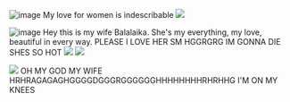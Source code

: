 ![image](https://64.media.tumblr.com/0e24d7a132da41b8b353496521a9adfe/366450f95065b5e7-69/s1280x1920/ce431a8759b6a2a78abbb86c1af3826079db530d.pnj)
My love for women is indescribable ![](https://64.media.tumblr.com/fc57e1fb1959c3bc9fcde2b247d5705b/a60c364c847652be-f9/s75x75_c1/d716625d117c95c00469a1827db96caf25952f34.gifv) 

![image](https://steamuserimages-a.akamaihd.net/ugc/219941464658010911/1A85F5F370D410A4A5DDBBEF26FCA9CEC614C33F/?imw=5000&imh=5000&ima=fit&impolicy=Letterbox&imcolor=%23000000&letterbox=false)
Hey this is my wife Balalaika. She's my everything, my love, beautiful in every way. PLEASE I LOVE HER SM HGGRGRG IM GONNA DIE SHES SO HOT ![](https://xyz.crd.co/assets/images/gallery01/63f2640b.gif?v=c7fc68ed) ![](https://supplies.ju.mp/assets/images/gallery05/14f86ae9.gif?v=bfb7dfa2)

![](https://i.imgur.com/HbpTQKu.webp) 
OH MY GOD MY WIFE HRHRAGAGAGHGGGGDGGGRGGGGGGHHHHHHHHRHRHHG I'M ON MY KNEES
